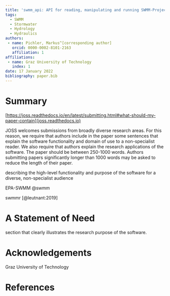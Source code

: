 ```yaml
---
title: 'swmm_api: API for reading, manipulating and running SWMM-Projects'
tags:
  - SWMM
  - Stormwater
  - Hydrology
  - Hydraulics
authors:
 - name: Pichler, Markus^[corresponding author]
   orcid: 0000-0002-8101-2163
   affiliation: 1
affiliations:
 - name: Graz University of Technology
   index: 1
date: 17 January 2022
bibliography: paper.bib
---
```


# Summary

[https://joss.readthedocs.io/en/latest/submitting.html#what-should-my-paper-contain](joss.readthedocs.io)

JOSS welcomes submissions from broadly diverse research areas. For this reason, we require that authors include in the paper some sentences that explain the software functionality and domain of use to a non-specialist reader. We also require that authors explain the research applications of the software. The paper should be between 250-1000 words. Authors submitting papers significantly longer than 1000 words may be asked to reduce the length of their paper.

describing the high-level functionality and purpose of the software for a diverse, non-specialist audience

EPA-SWMM @swmm

swmmr [@leutnant:2019]

# A Statement of Need

section that clearly illustrates the research purpose of the software.

# Acknowledgements

Graz University of Technology

# References